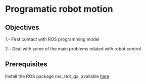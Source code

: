 # Programatic robot motion

## Objectives

1.- First contact with ROS programming model

2.- Deal with some of the main problems related with robot control

## Prerequisites

Install the ROS package ros_stdr_ga, available [here](https://github.com/dfbarrero/ros_stdr_ga)
